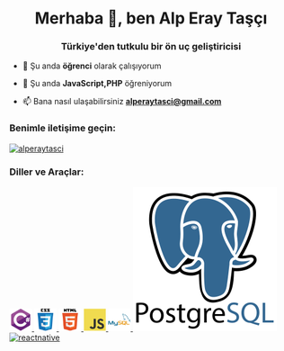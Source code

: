 <h1 align="center">Merhaba 👋, ben Alp Eray Taşçı</h1>
<h3 align="center">Türkiye'den tutkulu bir ön uç geliştiricisi</h3>

- 🔭 Şu anda **öğrenci** olarak çalışıyorum

- 🌱 Şu anda **JavaScript,PHP** öğreniyorum

- 📫 Bana nasıl ulaşabilirsiniz **alperaytasci@gmail.com**

<h3 align="left">Benimle iletişime geçin:</h3>
<p align="left">
<a href="https://instagram.com/alperaytasci" target="blank"><img align="center" src="https://raw.githubusercontent.com/rahuldkjain/github-profile-readme-generator/master/src/images/icons/Social/instagram.svg" alt="alperaytasci" height="30" width="40" /></a>
</p>

<h3 align="left">Diller ve Araçlar:</h3>
<p align="left"> <a href="https://www.w3schools.com/cs/" target="_blank" rel="noreferrer"> <img src="https://raw.githubusercontent.com/devicons/devicon/master/icons/csharp/csharp-original.svg" alt="csharp" width="40" height="40"/> </a> <a href="https://www.w3schools.com/css/" target="_blank" rel="noreferrer"> <img src="https://raw.githubusercontent.com/devicons/devicon/master/icons/css3/css3-original-wordmark.svg" alt="css3" width="40" height="40"/> </a> <a href="https://www.w3.org/html/" target="_blank" rel="noreferrer"> <img src="https://raw.githubusercontent.com/devicons/devicon/master/icons/html5/html5-original-wordmark.svg" alt="html5" width="40" height="40"/> </a> <a href="https://developer.mozilla.org/en-US/docs/Web/JavaScript" target="_blank" rel="noreferrer"> <img src="https://raw.githubusercontent.com/devicons/devicon/master/icons/javascript/javascript-original.svg" alt="javascript" width="40" height="40"/> </a> <a href="https://www.mysql.com/" target="_blank" rel="noreferrer"> <img src="https://raw.githubusercontent.com/devicons/devicon/master/icons/mysql/mysql-original-wordmark.svg" alt="mysql" width="40" height="40"/> </a> <a href="https://www.postgresql.org" target="_blank" rel="noreferrer"> <img src="https://raw.githubusercontent.com/devicons/devicon/master/icons/postgresql/postgresql-original-wordmark.svg" alt="postgresql" genişlik="40" yükseklik="40"/> </a> <a href="https://reactnative.dev/" hedef="_blank" rel="noreferrer"> <img src="https://reactnative.dev/img/başlık_logosu.svg" alt="reactnative" genişlik="40" yükseklik="40"/> </a> </p>
